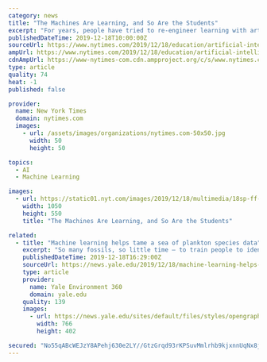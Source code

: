 ```yaml
---
category: news
title: "The Machines Are Learning, and So Are the Students"
excerpt: "For years, people have tried to re-engineer learning with artificial intelligence, but it was not until the machine-learning revolution of the past seven years that real progress has been made. Slowly, algorithms are making their way into classrooms, taking over repetitive tasks like grading, optimizing coursework to fit individual student ..."
publishedDateTime: 2019-12-18T10:00:00Z
sourceUrl: https://www.nytimes.com/2019/12/18/education/artificial-intelligence-tutors-teachers.html
ampUrl: https://www.nytimes.com/2019/12/18/education/artificial-intelligence-tutors-teachers.amp.html
cdnAmpUrl: https://www-nytimes-com.cdn.ampproject.org/c/s/www.nytimes.com/2019/12/18/education/artificial-intelligence-tutors-teachers.amp.html
type: article
quality: 74
heat: -1
published: false

provider:
  name: New York Times
  domain: nytimes.com
  images:
    - url: /assets/images/organizations/nytimes.com-50x50.jpg
      width: 50
      height: 50

topics:
  - AI
  - Machine Learning

images:
  - url: https://static01.nyt.com/images/2019/12/18/multimedia/18sp-ff-edai-1/18sp-ff-edai-1-facebookJumbo.jpg
    width: 1050
    height: 550
    title: "The Machines Are Learning, and So Are the Students"

related:
  - title: "Machine learning helps tame a sea of plankton species data"
    excerpt: "So many fossils, so little time — to train people to identify them. As scientists grapple with a vast backlog of marine fossils waiting for identification, an international group led by Yale has begun using machine-learning techniques to tackle the mammoth task facing researchers who study the oceans’ most prolific forms of life."
    publishedDateTime: 2019-12-18T16:29:00Z
    sourceUrl: https://news.yale.edu/2019/12/18/machine-learning-helps-tame-sea-plankton-species-data
    type: article
    provider:
      name: Yale Environment 360
      domain: yale.edu
    quality: 139
    images:
      - url: https://news.yale.edu/sites/default/files/styles/opengraph_image/public/748122_ex307707_obj00681-cc_1.jpg?itok=4Ryrg93k
        width: 766
        height: 402

secured: "No55qABcWEJzY8APehj630e2LY//GtzGrqd93rKPSuvMmlrhb9kjxnnUqNx8jpulkujBgri2Cf+UwFChTA406XBnE+qhIrOcwXsx1L/Rhg0OkTYl7l1CEDBkU6Iew9KZrbOd5ZR5+S1bO4vtNNA2q3w1wfq2yOrPKvJ6zKRWupx2vTvB/k3wC7EGTp7BbANwayG2WVoL1r3iEq4sARHt/gTaWFpX32BTC5+ZhSNgQnyObUoNBksiL6f0k29nHzxeyIyLrDdTR2SxpsH/zQBCVQ==;F/PZIC4ZyH1YHP+E+krv2Q=="
---
```


